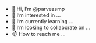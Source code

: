 - 👋 Hi, I’m @parvezsmp
- 👀 I’m interested in ...
- 🌱 I’m currently learning ...
- 💞️ I’m looking to collaborate on ...
- 📫 How to reach me ...

<!---
parvezsmp/parvezsmp is a ✨ special ✨ repository because its `README.md` (this file) appears on your GitHub profile.
You can click the Preview link to take a look at your changes.
--->
